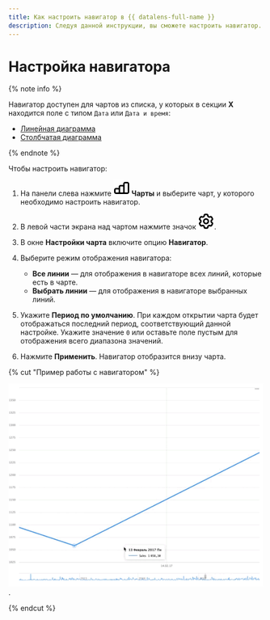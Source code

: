 ```yaml
---
title: Как настроить навигатор в {{ datalens-full-name }}
description: Следуя данной инструкции, вы сможете настроить навигатор.
---
```


# Настройка навигатора

{% note info %}

Навигатор доступен для чартов из списка, у которых в секции **X** находится поле с типом `Дата` или `Дата и время`:
 
* [Линейная диаграмма](../../visualization-ref/line-chart.md)
* [Столбчатая диаграмма](../../visualization-ref/column-chart.md)

{% endnote %}

Чтобы настроить навигатор:


1. На панели слева нажмите ![image](../../../_assets/console-icons/chart-column.svg) **Чарты** и выберите чарт, у которого необходимо настроить навигатор.
1. В левой части экрана над чартом нажмите значок ![image](../../../_assets/console-icons/gear.svg).
1. В окне **Настройки чарта** включите опцию **Навигатор**.
1. Выберите режим отображения навигатора:

   * **Все линии** — для отображения в навигаторе всех линий, которые есть в чарте.
   * **Выбрать линии** — для отображения в навигаторе выбранных линий.

1. Укажите **Период по умолчанию**. При каждом открытии чарта будет отображаться последний период, соответствующий данной настройке. Укажите значение `0` или оставьте поле пустым для отображения всего диапазона значений.
1. Нажмите **Применить**. Навигатор отобразится внизу чарта.

{% cut "Пример работы с навигатором" %}

   ![image](../../../_assets/datalens/chart-settings/02-navigator.gif).

{% endcut %}


